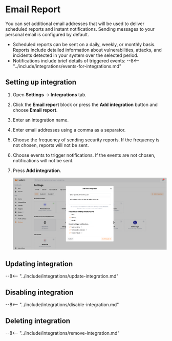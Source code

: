 # Email Report

You can set additional email addresses that will be used to deliver scheduled reports and instant notifications. Sending messages to your personal email is configured by default.

* Scheduled reports can be sent on a daily, weekly, or monthly basis. Reports include detailed information about vulnerabilities, attacks, and incidents detected in your system over the selected period.
* Notifications include brief details of triggered events:
    --8<-- "../include/integrations/events-for-integrations.md"

## Setting up integration

1. Open **Settings** → **Integrations** tab.
2. Click the **Email report** block or press the **Add integration** button and choose **Email report**. 
3. Enter an integration name.
4. Enter email addresses using a comma as a separator.
5. Choose the frequency of sending security reports. If the frequency is not chosen, reports will not be sent.
6. Choose events to trigger notifications. If the events are not chosen, notifications will not be sent.
7. Press **Add integration**.

    ![!Email report integration](../../../images/user-guides/settings/integrations/add-email-report-integration.png)

## Updating integration

--8<-- "../include/integrations/update-integration.md"

## Disabling integration

--8<-- "../include/integrations/disable-integration.md"

## Deleting integration

--8<-- "../include/integrations/remove-integration.md"
